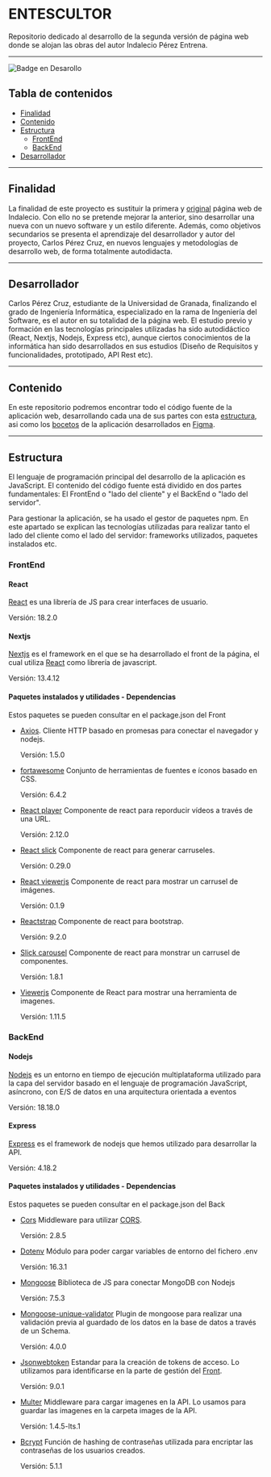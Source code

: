 # ENTESCULTOR
Repositorio dedicado al desarrollo de la segunda versión de página web donde se alojan las obras del autor Indalecio Pérez Entrena.

***

![Badge en Desarollo](https://img.shields.io/badge/STATUS-EN%20DESAROLLO-green)

## Tabla de contenidos
* [Finalidad](#Finalidad)
* [Contenido](#Contenido)
* [Estructura](#Estructura)
  * [FrontEnd](#FrontEnd)
  * [BackEnd](#BackEnd)
* [Desarrollador](#Desarrollador)

***

## Finalidad
La finalidad de este proyecto es sustituir la primera y [original](https://www.entescultor.com/) página web de Indalecio. Con ello no se pretende mejorar la anterior,
sino desarrollar una nueva con un nuevo software y un estilo diferente. Además, como objetivos secundarios se presenta el aprendizaje
del desarrollador y autor del proyecto, Carlos Pérez Cruz, en nuevos lenguajes y metodologías de desarrollo web, de forma totalmente
autodidacta.

***

## Desarrollador
Carlos Pérez Cruz, estudiante de la Universidad de Granada, finalizando el grado de Ingeniería Informática, especializado en la rama de Ingeniería del Software, es el autor en su totalidad de la página web.
El estudio previo y formación en las tecnologías principales utilizadas ha sido autodidáctico (React, Nextjs, Nodejs, Express etc), aunque ciertos conocimientos de la informática han sido desarrollados en sus estudios (Diseño de Requisitos y funcionalidades, prototipado, API Rest etc).

***

## Contenido
En este repositorio podremos encontrar todo el código fuente de la aplicación web, desarrollando cada una de sus partes con esta [estructura](#Estructura), asi como los [bocetos](/documentos/bocetos.pdf) de la aplicación desarrollados en [Figma](https://www.figma.com/).

***

## Estructura
El lenguaje de programación principal del desarrollo de la aplicación es JavaScript.
El contenido del código fuente está dividido en dos partes fundamentales: El FrontEnd o "lado del cliente" y el BackEnd o "lado del servidor".

Para gestionar la aplicación, se ha usado el gestor de paquetes npm.
En este apartado se explican las tecnologías utilizadas para realizar tanto el lado del cliente como el lado del servidor: frameworks utilizados, paquetes instalados etc.

### FrontEnd
#### React
[React](https://es.react.dev/) es una librería de JS para crear interfaces de usuario. 

Versión: 18.2.0

#### Nextjs
[Nextjs](https://nextjs.org/) es el framework en el que se ha desarrollado el front de la página, el cual utiliza [React](https://es.react.dev/) como librería de javascript.

Versión: 13.4.12

#### Paquetes instalados y utilidades - Dependencias
Estos paquetes se pueden consultar en el package.json del Front

* [Axios](https://axios-http.com/). Cliente HTTP basado en promesas para conectar el navegador y nodejs.
  
  Versión: 1.5.0
* [fortawesome](https://fortawesome.com/) Conjunto de herramientas de fuentes e íconos basado en CSS.
  
  Versión: 6.4.2
* [React player](https://www.npmjs.com/package/react-player) Componente de react para reporducir vídeos a través de una URL.
  
  Versión: 2.12.0
* [React slick](https://www.npmjs.com/package/react-slick) Componente de react para generar carruseles.
  
  Versión: 0.29.0
* [React viewerjs](https://www.npmjs.com/package/react-viewerjs) Componente de react para mostrar un carrusel de imágenes.
  
  Versión: 0.1.9
* [Reactstrap](https://www.npmjs.com/package/reactstrap) Componente de react para bootstrap.
  
  Versión: 9.2.0
* [Slick carousel](https://www.npmjs.com/package/slick-carousel) Componente de react para monstrar un carrusel de componentes.
  
  Versión: 1.8.1
* [Viewerjs](https://www.npmjs.com/package/viewerjs) Componente de React para mostrar una herramienta de imagenes.
  
  Versión: 1.11.5

### BackEnd
#### Nodejs
[Nodejs](https://nodejs.org/es) es un entorno en tiempo de ejecución multiplataforma utilizado para la capa del servidor basado en el lenguaje de programación JavaScript, asíncrono, con E/S de datos en una arquitectura orientada a eventos
  
Versión: 18.18.0

#### Express
[Express](https://expressjs.com/) es el framework de nodejs que hemos utilizado para desarrollar la API. 
  
Versión: 4.18.2

#### Paquetes instalados y utilidades - Dependencias
Estos paquetes se pueden consultar en el package.json del Back

* [Cors](https://www.npmjs.com/package/cors) Middleware para utilizar [CORS](https://es.wikipedia.org/wiki/Intercambio_de_recursos_de_origen_cruzado).
  
  Versión: 2.8.5
* [Dotenv](https://www.npmjs.com/package/dotenv) Módulo para poder cargar variables de entorno del fichero .env  
  
  Versión: 16.3.1
* [Mongoose](https://mongoosejs.com/) Biblioteca de JS para conectar MongoDB con Nodejs
  
  Versión: 7.5.3
* [Mongoose-unique-validator](https://www.npmjs.com/package/mongoose-unique-validator) Plugin de mongoose para realizar una validación previa al guardado de los datos en la base de datos a través de un Schema. 
  
  Versión: 4.0.0
* [Jsonwebtoken](https://www.npmjs.com/package/jsonwebtoken) Estandar para la creación de tokens de acceso. Lo utilizamos para identificarse en la parte de gestión del [Front](#FrontEnd).
  
  Versión: 9.0.1
* [Multer](https://www.npmjs.com/package/multer) Middleware para cargar imagenes en la API. Lo usamos para guardar las imagenes en la carpeta images de la API. 
  
  Versión: 1.4.5-lts.1
* [Bcrypt](https://www.npmjs.com/package/bcrypt) Función de hashing de contraseñas utilizada para encriptar las contraseñas de los usuarios creados.
  
  Versión: 5.1.1
